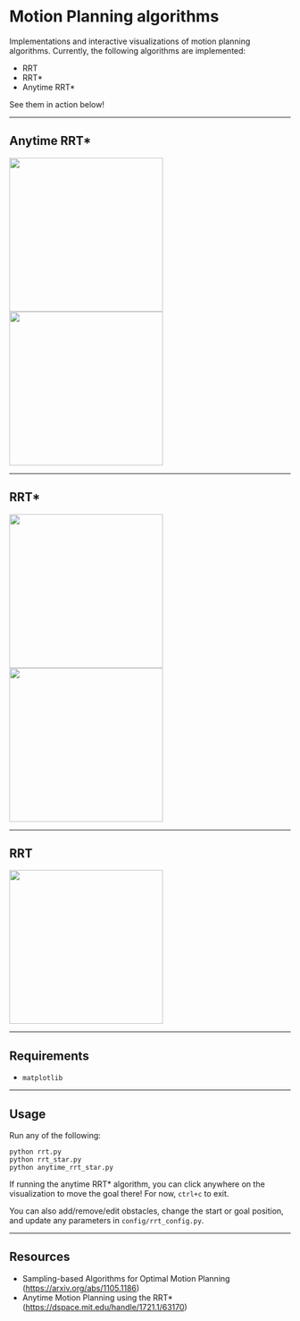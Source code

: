 # Motion Planning algorithms
Implementations and interactive visualizations of motion planning algorithms. Currently, the following algorithms are implemented:
- RRT
- RRT*
- Anytime RRT*

See them in action below!

---
## Anytime RRT*

<img src="gifs/anytime_rrt_star.gif" width="275" height="275"/>
<img src="gifs/anytime_rrt_star2.gif" width="275" height="275"/>

---
## RRT*

<img src="gifs/rrt_star.gif" width="275" height="275"/>
<img src="gifs/rrt_star2.gif" width="275" height="275"/>

---
## RRT

<img src="gifs/rrt.gif" width="275" height="275"/>

---
## Requirements
- `matplotlib`

---
## Usage
Run any of the following:
```
python rrt.py
python rrt_star.py
python anytime_rrt_star.py
```
If running the anytime RRT* algorithm, you can click anywhere on the visualization to move the goal there! For now, `ctrl+c` to exit.

You can also add/remove/edit obstacles, change the start or goal position, and update any parameters in `config/rrt_config.py`.

---
## Resources
- Sampling-based Algorithms for Optimal Motion Planning (https://arxiv.org/abs/1105.1186)
- Anytime Motion Planning using the RRT* (https://dspace.mit.edu/handle/1721.1/63170)
